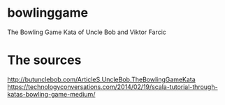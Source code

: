 # bowlinggame
The Bowling Game Kata of Uncle Bob and Viktor Farcic

# The sources
http://butunclebob.com/ArticleS.UncleBob.TheBowlingGameKata
https://technologyconversations.com/2014/02/19/scala-tutorial-through-katas-bowling-game-medium/
